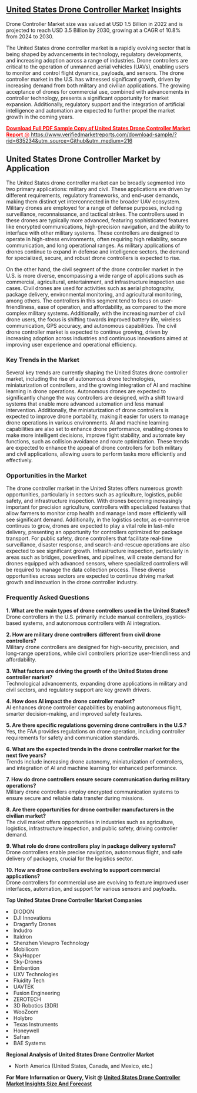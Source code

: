 <h2><a href="https://www.verifiedmarketreports.com/download-sample/?rid=635234&amp;utm_source=Github&amp;utm_medium=216" target="_blank">United States Drone Controller Market</a> Insights</h2><p>Drone Controller Market size was valued at USD 1.5 Billion in 2022 and is projected to reach USD 3.5 Billion by 2030, growing at a CAGR of 10.8% from 2024 to 2030.</p><p><p>The United States drone controller market is a rapidly evolving sector that is being shaped by advancements in technology, regulatory developments, and increasing adoption across a range of industries. Drone controllers are critical to the operation of unmanned aerial vehicles (UAVs), enabling users to monitor and control flight dynamics, payloads, and sensors. The drone controller market in the U.S. has witnessed significant growth, driven by increasing demand from both military and civilian applications. The growing acceptance of drones for commercial use, combined with advancements in controller technology, presents a significant opportunity for market expansion. Additionally, regulatory support and the integration of artificial intelligence and automation are expected to further propel the market growth in the coming years. <a href="#"><p><span class=""><span style="color: #ff0000;"><strong>Download Full PDF Sample Copy of United States Drone Controller Market Report</strong> @ </span><a href="https://www.verifiedmarketreports.com/download-sample/?rid=635234&amp;utm_source=Github&amp;utm_medium=216" target="_blank">https://www.verifiedmarketreports.com/download-sample/?rid=635234&amp;utm_source=Github&amp;utm_medium=216</a></span></p></a></p><h2>United States Drone Controller Market by Application</h2><p>The United States drone controller market can be broadly segmented into two primary applications: military and civil. These applications are driven by different requirements, regulatory frameworks, and end-user demands, making them distinct yet interconnected in the broader UAV ecosystem. Military drones are employed for a range of defense purposes, including surveillance, reconnaissance, and tactical strikes. The controllers used in these drones are typically more advanced, featuring sophisticated features like encrypted communications, high-precision navigation, and the ability to interface with other military systems. These controllers are designed to operate in high-stress environments, often requiring high reliability, secure communication, and long operational ranges. As military applications of drones continue to expand in defense and intelligence sectors, the demand for specialized, secure, and robust drone controllers is expected to rise.<p>On the other hand, the civil segment of the drone controller market in the U.S. is more diverse, encompassing a wide range of applications such as commercial, agricultural, entertainment, and infrastructure inspection use cases. Civil drones are used for activities such as aerial photography, package delivery, environmental monitoring, and agricultural monitoring, among others. The controllers in this segment tend to focus on user-friendliness, ease of operation, and affordability, as compared to the more complex military systems. Additionally, with the increasing number of civil drone users, the focus is shifting towards improved battery life, wireless communication, GPS accuracy, and autonomous capabilities. The civil drone controller market is expected to continue growing, driven by increasing adoption across industries and continuous innovations aimed at improving user experience and operational efficiency.</p><h3>Key Trends in the Market</h3><p>Several key trends are currently shaping the United States drone controller market, including the rise of autonomous drone technologies, miniaturization of controllers, and the growing integration of AI and machine learning in drone operations. Autonomous drones are expected to significantly change the way controllers are designed, with a shift toward systems that enable more advanced automation and less manual intervention. Additionally, the miniaturization of drone controllers is expected to improve drone portability, making it easier for users to manage drone operations in various environments. AI and machine learning capabilities are also set to enhance drone performance, enabling drones to make more intelligent decisions, improve flight stability, and automate key functions, such as collision avoidance and route optimization. These trends are expected to enhance the appeal of drone controllers for both military and civil applications, allowing users to perform tasks more efficiently and effectively.</p><h3>Opportunities in the Market</h3><p>The drone controller market in the United States offers numerous growth opportunities, particularly in sectors such as agriculture, logistics, public safety, and infrastructure inspection. With drones becoming increasingly important for precision agriculture, controllers with specialized features that allow farmers to monitor crop health and manage land more efficiently will see significant demand. Additionally, in the logistics sector, as e-commerce continues to grow, drones are expected to play a vital role in last-mile delivery, presenting an opportunity for controllers optimized for package transport. For public safety, drone controllers that facilitate real-time surveillance, disaster response, and search-and-rescue operations are also expected to see significant growth. Infrastructure inspection, particularly in areas such as bridges, powerlines, and pipelines, will create demand for drones equipped with advanced sensors, where specialized controllers will be required to manage the data collection process. These diverse opportunities across sectors are expected to continue driving market growth and innovation in the drone controller industry.</p><h3>Frequently Asked Questions</h3><p><strong>1. What are the main types of drone controllers used in the United States?</strong><br>Drone controllers in the U.S. primarily include manual controllers, joystick-based systems, and autonomous controllers with AI integration.</p><p><strong>2. How are military drone controllers different from civil drone controllers?</strong><br>Military drone controllers are designed for high-security, precision, and long-range operations, while civil controllers prioritize user-friendliness and affordability.</p><p><strong>3. What factors are driving the growth of the United States drone controller market?</strong><br>Technological advancements, expanding drone applications in military and civil sectors, and regulatory support are key growth drivers.</p><p><strong>4. How does AI impact the drone controller market?</strong><br>AI enhances drone controller capabilities by enabling autonomous flight, smarter decision-making, and improved safety features.</p><p><strong>5. Are there specific regulations governing drone controllers in the U.S.?</strong><br>Yes, the FAA provides regulations on drone operation, including controller requirements for safety and communication standards.</p><p><strong>6. What are the expected trends in the drone controller market for the next five years?</strong><br>Trends include increasing drone autonomy, miniaturization of controllers, and integration of AI and machine learning for enhanced performance.</p><p><strong>7. How do drone controllers ensure secure communication during military operations?</strong><br>Military drone controllers employ encrypted communication systems to ensure secure and reliable data transfer during missions.</p><p><strong>8. Are there opportunities for drone controller manufacturers in the civilian market?</strong><br>The civil market offers opportunities in industries such as agriculture, logistics, infrastructure inspection, and public safety, driving controller demand.</p><p><strong>9. What role do drone controllers play in package delivery systems?</strong><br>Drone controllers enable precise navigation, autonomous flight, and safe delivery of packages, crucial for the logistics sector.</p><p><strong>10. How are drone controllers evolving to support commercial applications?</strong><br>Drone controllers for commercial use are evolving to feature improved user interfaces, automation, and support for various sensors and payloads.</p></p><p><strong>Top United States Drone Controller Market Companies</strong></p><div data-test-id=""><p><li>DIODON</li><li> DJI Innovations</li><li> Draganfly Drones</li><li> Indudro</li><li> Italdron</li><li> Shenzhen Viewpro Technology</li><li> Mobilicom</li><li> SkyHopper</li><li> Sky-Drones</li><li> Embention</li><li> UXV Technologies</li><li> Fluidity Tech</li><li> UAVTEK</li><li> Fusion Engineering</li><li> ZEROTECH</li><li> 3D Robotics (3DR)</li><li> WooZoom</li><li> Holybro</li><li> Texas Instruments</li><li> Honeywell</li><li> Safran</li><li> BAE Systems</li></p><div><strong>Regional Analysis of&nbsp;United States Drone Controller Market</strong></div><ul><li dir="ltr"><p dir="ltr">North America&nbsp;(United States, Canada, and Mexico, etc.)</p></li></ul><p><strong>For More Information or Query, Visit @&nbsp;</strong><strong><a href="https://www.verifiedmarketreports.com/product/drone-controller-market/?utm_source=Github&amp;utm_medium=216" target="_blank">United States Drone Controller Market Insights Size And Forecast</a></strong></p></div>
